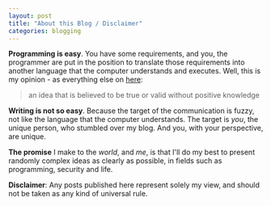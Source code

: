```yaml
---
layout: post
title: "About this Blog / Disclaimer"
categories: blogging
---
```


**Programming is easy**. You have some requirements, and you, the programmer are put in the position to translate those requirements into another language that the computer understands and executes. Well, this is my opinion - as everything else on [here](https://www.merriam-webster.com/thesaurus/opinion):

> an idea that is believed to be true or valid without positive knowledge

**Writing is not so easy**. Because the target of the communication is fuzzy, not like the language that the computer understands. The target is *you*, the unique person, who stumbled over my blog. And you, with your perspective, are unique.

**The promise** I make to the *world*, and *me*, is that I'll do my best to present randomly complex ideas as clearly as possible, in fields such as programming, security and life.

**Disclaimer**: Any posts published here represent solely my view, and should not be taken as any kind of universal rule.
